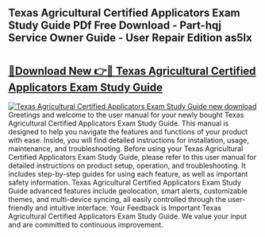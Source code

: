 ## Texas Agricultural Certified Applicators Exam Study Guide PDf Free Download - Part-hqj Service Owner Guide - User Repair Edition as5lx

# <h2><a href="http://bc73848.oget.top/?id=Texas+Agricultural+Certified+Applicators+Exam+Study+Guide">🔗Download New 👉🔴 Texas Agricultural Certified Applicators Exam Study Guide</a></h2>

[![Texas Agricultural Certified Applicators Exam Study Guide new download](https://i.imgur.com/5g1atiW.png)](http://bc73848.oget.top/?id=Texas+Agricultural+Certified+Applicators+Exam+Study+Guide)
Greetings and welcome to the user manual for your newly bought Texas Agricultural Certified Applicators Exam Study Guide. This manual is designed to help you navigate the features and functions of your product with ease. Inside, you will find detailed instructions for installation, usage, maintenance, and troubleshooting. Before using your Texas Agricultural Certified Applicators Exam Study Guide, please refer to this user manual for detailed instructions on product setup, operation, and troubleshooting. It includes step-by-step guides for using each feature, as well as important safety information. Texas Agricultural Certified Applicators Exam Study Guide advanced features include geolocation, smart alerts, customizable themes, and multi-device syncing, all easily controlled through the user-friendly and intuitive interface. Your Feedback is Important Texas Agricultural Certified Applicators Exam Study Guide. We value your input and are committed to continuous improvement.
